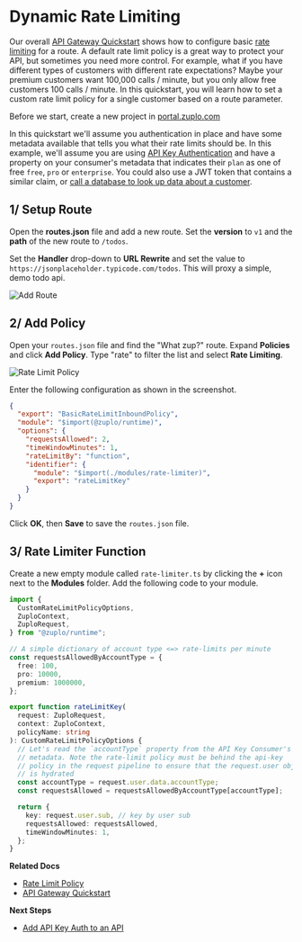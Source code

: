 # Dynamic Rate Limiting

Our overall [API Gateway Quickstart](./proxy-public-api.md) shows how to configure basic [rate limiting](../policies/rate-limit-inbound.md) for a route. A default rate limit policy is a great way to protect your API, but sometimes you need more control. For example, what if you have different types of customers with different rate expectations? Maybe your premium customers want 100,000 calls / minute, but you only allow free customers 100 calls / minute. In this quickstart, you will learn how to set a custom rate limit policy for a single customer based on a route parameter.

Before we start, create a new project in [portal.zuplo.com](https://portal.zuplo.com)

In this quickstart we'll assume you authentication in place and have some metadata available that tells you what their rate limits should be. In this example, we'll assume you are using [API Key Authentication](../quickstarts/add-api-key-auth.md) and have a property on your consumer's metadata that indicates their `plan` as one of free `free`, `pro` or `enterprise`. You could also use a JWT token that contains a similar claim, or [call a database to look up data about a customer](../examples/per-user-rate-limits-using-db).

## 1/ Setup Route

Open the **routes.json** file and add a new route. Set the **version** to `v1` and the **path** of the new route to
`/todos`.

Set the **Handler** drop-down to **URL Rewrite** and set the value to `https://jsonplaceholder.typicode.com/todos`. This will proxy a simple, demo todo api.

![Add Route](./add-route.png)

## 2/ Add Policy

Open your `routes.json` file and find the "What zup?" route. Expand **Policies** and click **Add Policy**. Type "rate" to filter the list and select **Rate Limiting**.

![Rate Limit Policy](../../static/media/quickstarts/per-customer-rate-limits/rate-limit-policy.png)

Enter the following configuration as shown in the screenshot.

```json
{
  "export": "BasicRateLimitInboundPolicy",
  "module": "$import(@zuplo/runtime)",
  "options": {
    "requestsAllowed": 2,
    "timeWindowMinutes": 1,
    "rateLimitBy": "function",
    "identifier": {
      "module": "$import(./modules/rate-limiter)",
      "export": "rateLimitKey"
    }
  }
}
```

Click **OK**, then **Save** to save the `routes.json` file.

## 3/ Rate Limiter Function

Create a new empty module called `rate-limiter.ts` by clicking the **+** icon next to the **Modules** folder. Add the following code to your module.

```ts
import {
  CustomRateLimitPolicyOptions,
  ZuploContext,
  ZuploRequest,
} from "@zuplo/runtime";

// A simple dictionary of account type <=> rate-limits per minute
const requestsAllowedByAccountType = {
  free: 100,
  pro: 10000,
  premium: 1000000,
};

export function rateLimitKey(
  request: ZuploRequest,
  context: ZuploContext,
  policyName: string
): CustomRateLimitPolicyOptions {
  // Let's read the `accountType` property from the API Key Consumer's
  // metadata. Note the rate-limit policy must be behind the api-key
  // policy in the request pipeline to ensure that the request.user object
  // is hydrated
  const accountType = request.user.data.accountType;
  const requestsAllowed = requestsAllowedByAccountType[accountType];

  return {
    key: request.user.sub, // key by user sub
    requestsAllowed: requestsAllowed,
    timeWindowMinutes: 1,
  };
}
```

**Related Docs**

- [Rate Limit Policy](../policies/rate-limit-inbound.md)
- [API Gateway Quickstart](../quickstarts/proxy-public-api.md)

**Next Steps**

- [Add API Key Auth to an API](../quickstarts/add-api-key-auth.md)
